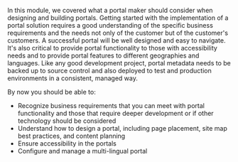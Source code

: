 In this module, we covered what a portal maker should consider when designing and building portals. Getting started with the implementation of a portal solution requires a good understanding of the specific business requirements and the needs not only of the customer but of the customer's customers.  A successful portal will be well designed and easy to navigate.  It's also critical to provide portal functionality to those with accessibility needs and to provide portal features to different geographies and languages. Like any good development project, portal metadata needs to be backed up to source control and also deployed to test and production environments in a consistent, managed way.

By now you should be able to:

- Recognize business requirements that you can meet with portal functionality and those that require deeper development or if other technology should be considered
- Understand how to design a portal, including page placement, site map best practices, and content planning
- Ensure accessibility in the portals
- Configure and manage a multi-lingual portal
